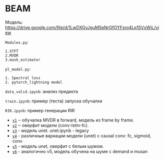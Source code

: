 # BEAM
Модель:
https://drive.google.com/file/d/1LwDXGyJguMSeNrGfOYFsro4Lp1SVxWiL/view

`Modules.py`:

    1.STFT
    2.MVDR
    3.mask_estimator

`pl_model.py`:

    1. Spectral loss
    2. pytorch_lightning model

`data_valid.ipynb`: анализ предикта

`train.ipynb`: пример (теста) запуска обучалки

`RIR.ipynb`: пример генерации RIR

- [`v1`](./v1) ‒ обучалка MVDR в forward, модель из frame by frame.
- [`v2`](./v2) ‒ оверфит модели (conv-lstm-fc).
- [`v3`](./v3) - модель unet. unet.ipynb - legacy
- [`v4`](./v4) - различные вариации модели (unet) с causal conv: fc, sigmoid, conv
- [`v5`](./v5) - модель unet, оверфит с белым шумом.
- [`v6`](./v6) - аналогично v5, модель обучена на шуме с demand и musan
